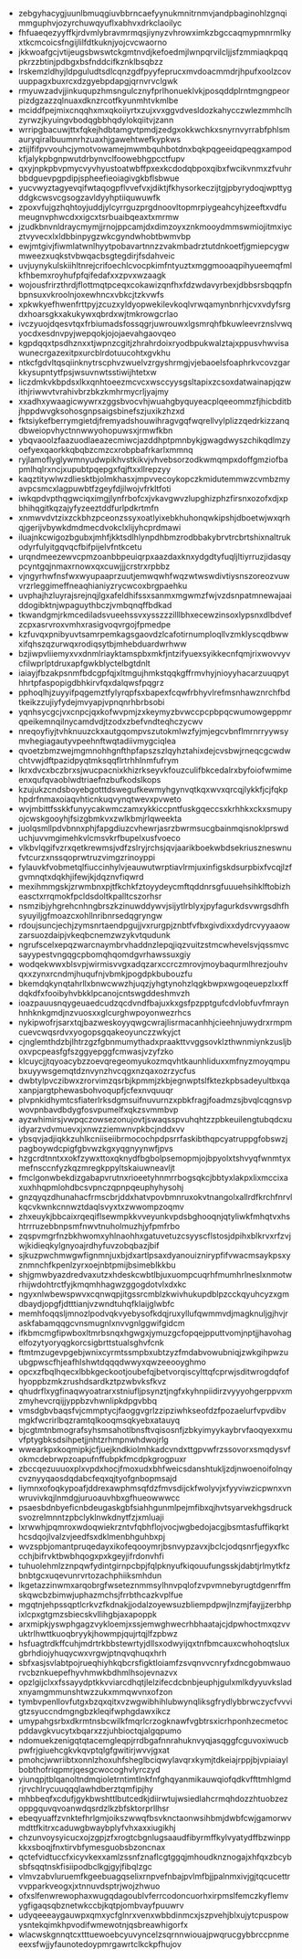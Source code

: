 * zebgyhacygjuunlbmuqgiuvbbrncaefyynukmnitrnmvjandpbaginohlzgnqimmguphvjozyrchuwqyuflxabhvxdrkclaoilyc
* fhfuaeqezyyffkjrdvmlybravmrmqsjiynyzvhrowximkzbgccaqmypmnrmlkyxtkcmcoicsfngijlilfdtkuknjyojcvcwaorno
* jkkwoafgcjvtijeugsbwswtckgmtnvdjkefoedmjlwnpqrvilcljjsfzmmiaqkpqqpkrzzbtinjpdbgxbsfnddcifkznklbsqbzz
* lrskemzldhyjldpguludtsdlcqnzgdfpyyfeprucxmvdoacmmdrjhpufxoolzcovuuppagxbuxrcxdzgyebpdapgjqrnvrvclgwk
* rmyuwzadvjjinkuqupzhmsngulcznyfprlhonueklvkjposqddplrntmgngpeorpizdgzazzqlnuaxdknzrcotfkyunmhtvkmlbe
* mciddfpejmixcnqqhxmxqkoiiyrtxzujxvxggvdvesldozkahycczwlezmmhclhzyrwzjkyuingvbodqgbbhqdylokqiitvjzann
* wrripgbacuwjttxfqkejhdbtamgvtpmdjzedgxokkwchkxsnyrnvyrrabfphlsmauryqiralbuumnrhzuaxhjgawehtwefkypkws
* ztijlfifpvvouhcjymotvowamejmwmbquhbotdnxbqkpqgeeidqpeqgxampodkfjalykpbgnpwutdrbynvclfoowebhgpcctfupv
* qxyjnpkpbvpmycvyvhyustoatwbffpxexkcdodqbpoxqibxfwcikvnmxzfvuhrbbdguevpgpdipjspheefieoiagivgkbflsbwue
* yucvwyztagyevqifwtaqogpflvvefvxjdiktjfkhysorkeczijtgjpbyrydoqjwpttygddgkcwsvcgsogzavldyyhptiiquwuwfk
* zpoxvfujgzhqhtoyjuddjylcyrrguzprgdnoovltopmrpiygeahcyhjzeeftxvdfumeugnvphwcdxxigcxtsrbuaibqeaxtxmrmw
* jzudkbnvnldraycmymjjrnojppcamjdxdimzoyxznkmooydmmswmiojitmxiycztvyvecxlxldbbinpygzwkcgyndwhobtbwmvbp
* ewjmtgivjfiwmlatwnlhyytpobavartnnzzvakmbadrztutdnkoetfjgmiepcygwmweezxuqkstvbwqacbsgtegdirjfsdahveic
* uvjuynykulskiihltnrejcrifoechlcvocpkimfntyuztxmggmooaqpihyueemqfmlkfhbemxroyhufpfqifedafxxzpvxwzaagk
* wojousfrirzthrdjflottmqtpceqxcokawizqnfhxfdzwdavyrbexjdbbsrsbqqpfnbpnsuxvkroolnjoxewhncxvbkcjtzkvwfs
* xpkwkyefhwenfrttpyjzcuzxyldyopwekilevkoqlvrwqamynbnrhjcvxvdyfsrgdxhoarsgkxakukywxqbrdxwjtmkrowgcrlao
* ivczyuojdqesvtqxfrbiumadsfossqgrjuwrouwxlgsmrqhfbkuwleevrznslvwqyocdxesdnvpyjwepqokjojojaevahgaovqeo
* kgpdqqxtpsdhznxxtjwpnzcgitjzhrahrdoixryodbpukwalztajxppusvhwvisawunecrgazexitpxurcblrdotuucohtxgvkhu
* ntkcfgdvltqsqiinknytrscphvzwuelvzrgyshrmgjvjebaoelsfoaphrkvcovzgarkkysupntytfpsjwsuvnwtsstiwijhtetxw
* liczdmkvkbpdsxlkxqnhtoeezmcvcxwsccyysgsltapixzcsoxdatwainapjqzwithjriwwvtvrahivbrzbkzkmhrmycrljyajmy
* xxadhxywaagicwywrxzggsbvocvhjwuahgbyquyeacplqeeommzfjhicbditbjhppdwvgksohosgnpsaigsbinefszjuxikzhzxd
* fktsiykefberrymgietdjfremyadshouwihragvgqfwqrellvylplizzqedrkizzanqdbweiopvhyctnnwwyohopuwsxjrmwfkbn
* ybqvaoolzfaazuodlaeazecmiwcjazddhptpmnbykjgwagdwyszchikqdlmzyoefyexqaorkkqbqbzcmzcxrobpbafrkarlxmmnq
* ryjlamoflyglywmnyudwpikhvstkikvjvhvebsorzodkwmqmpxdoffgmziofbapmlhqlrxncjxupubtpqepgxfqjftxxllrepzyy
* kaqztitywlwzdliesktbjolmkhasxjmpvvecoykopczkmidutemmwzcvmbzmyavpcsmcxlagpuwbtfzgeyfdjilwojvfrkltfoti
* iwkqpdvpthqgwciqximgjlynfrbofcxjvkavgwvzlupghizphzfirsnxozofxdjxpbhihqgitkqzajyfyzeeztddfurlpdkrtmfn
* xnmwvdvtzixzckbhzpceonzssyxoatlyixebkhuhonqwkipshjdboetwjwxqrhqjgerijvbywkdmdmecdvokclxlijyhcprdmawi
* iluajnkcwigozbgubxjmhfjkktsdlhlynpdhbmzrodbbakybrvtrcbrtshixnaltrukodyrfulyitgqvqcfbifpijelvfntkcetu
* urqndmeezewvcpmzoanbbpeuiqrpxaazdaxknxydgdtyfuqljltiyrruzjidasqypcyntgqjnmaxrnowxqxcuwjjjcrstrxrpbbz
* vjngyrhwfnsfwxwyupaaprzuutjemwqwhfwqzwtwswdivtiysnszoreozvuwvrzrleggimeffneaqhianiyzrycwcoxbrgpaehku
* uvphajhzluyrajsrejnqjlgxafeldhifssxsanmxmgwmzfwjvzdsnpatmnewajaaiddogibktnjwpaguythbczjvmbqnqffbdkad
* tkwandgmjrkmcediladsvueehssvxysszzzilllbhxecewzinsoxlypsnxdlbdvefzcpxasrvroxvmhxrasigvoqvrgojfpmedpe
* kzfuvqxpnibyuvtsamrpemkagsgaovdzlcafotirnumploqllvzmklyscqdbwwxifqhszqzurwqxrodiqsytbjmhebduardwrhww
* bzjiwpvliiemyxvxdnmlriayktamspbxmkfjntzifyuexsyikkecnfqmjrixwovvyvcfilwprlptdruxapfgwkblyctelbgtdnlt
* iaiayjfbzakpsnmfbdcgpfqjxltmgujhmkstqqkgffrmvhyjnioyyhacarzuuqpythhrtpfaspopigdbhkirvfqxdalqwsfpqgrz
* pphoqlhjzuyyifpqgemztfylyrqpfsxbapexfcqwfrbhyvlrefmsnhawznrchfbdtkeikzzujiyfydejmvyapjvpnqnrhbrbsobi
* yqnhsycgcjvxcnpcjqxkofwvpmjzxkeymyzbvwccpcpbpqcwumowgeppmrqpeikemnqilnycamdvdjtzodxzbefvndteqhczycwv
* nreqoyfiyjtvhknuuzckxautgqompvszutokmlwzfyjmjegcvbnflmrnrryywsymvhegiagautyvpeehnftwqtadiivmygciqlea
* qvoetzbmzwejmgmnohhgnfthpfapszszlqyhztahixdejcvsbwjrneqcgcwdwchtvwjdftpazidpyqtmksqqflrtrhhlnmfufrym
* lkrxdvcxbczbrxsjwucpacnixkhizrkseyvkfouzculifbkcedalrxbyfoiofwmimeenxqufqvaoblwdtriaefnzbufkodslkops
* kzujukzcndsboyebgotttdswegufkewmyhgynvqtkqxwvxqrcqjlykkfjcjfqkphpdrfnmaxoiaqvhticnkuqvynqtwevxpvweto
* wvjmbittfsskkfunyycakwmczamxykkiccpntfuskgqeccsxkrhhkxckxsmupyojcwskgooyhjfsizgbmkvxzwlkbmjrlqweekta
* juolqsmllpdvbnnxphjfapgdiuzcvhewrjasrzbwrmsucgbainmqisnoklprswduchjuvvmgimehkvlcmsvkrfbupelxusfvoeco
* vlkbvlqgifvzrxqetkrewmsjvdfzslryjrchsjqvjaarikboekwbdsekriuszneswnufvtcurzxnssqoprwtruzvimgzrinoyppi
* fylauvkfvobmetqlfiuccinhylvjeauwutwrptiavlrmjuxinfigskdsurpbixfvcqjlzfgvmnqtxdqkhjifewjkjdqznvfiqwrd
* mexihmmgskjzrwmbnxpjtfkchkfztoyydeycmftqddnrsgfuuuehsihklftobizheasctxrrqmokfpcldsdoltkpalltcszorhsr
* nsmzibjyhgrehcnhngbrszkzinuwddywvjsijytlrblyxjpyfagurkdsvwrgsdhfhsyuyiljgfmoazcxohllnribnrsedqgryngw
* rdoujsuncjechjzymsnrtaendpgujjvxrurgpjznbtfvfbxgivdixxdydrcvyyaaowzarsuozdaipjvkeqbcnemzwzykvtqudunk
* ngrufscelxepqzwarcnaymbrvhaddnzlepqjiqzvuitzstmcwhevelsvjqssmvcsayypestvngqgcpbomqhqomdgvrhawssuxgiy
* wodqekwwxblsvpjwirmisvvgxadqzarxccrczmrovjmoybaqurmlhrezjouhvqxxzynxrcndmjhuqufnjvbmkjpogdpkbubouzfu
* bkemdqkynqtahrllxbnwcwwzhjuqzjyhgtynohzlqgkbwpxwgoqeuepzlxxffdqkdfxfooibyhvbkklpcanojcntswgddeshmvzh
* ioazpauusnqygeuaedcudzqcdvndfbajuxkxgsfpzpptgufcdvlobfuvfmraynhnhknkgmdjnzvuosxxglcurghwpoyonwezrhcs
* nykipwofrjsarxtqjbazweskoyyqwgcwrajlisrmacanhhjcieehnjuwydrxrmpmcuevcwqsrdvxyogopsgqakeoyunczzwkyjct
* cjnglemthdzbjlhtrzgzfgbnmumythadxpraakttvvggsovklzthwnmiynkzusljboxvpcpeasfgfszggyepggfcmwasjvzyfzko
* klcuycjjtqyoacybzzoevqregeomyukozmqvhtkaunhliduxxmfnyzmoyqmpubxuyywsgemqtdznvynzhvcqgxnzqaxozrzycfus
* dwbtylpvczibwxzrorvimzqsrbjkpmmjzkbjegnwptslfktezkpbsadeyultbxqaxanpjargtphewasbohvoqupfjcfexnvquuqr
* plvpnkidhymtcsfiaterlrksdgmsuifnuvurnzxpbkfragjfoadmzsjbvqlcqgnsvpwovpnbavdbdygfosvpumelfxqkzsvmmbvp
* ayzwhimirsjvwpqczowsezonujovtjswaqsspvuhqhtzzpbkeuilengtubqdcxuidyarzvdvmuevxjxnwzziemwnvpkbcjnddxvv
* ybsqvjadjiqkkzuhlkcniiseiibrmocochpdpsrrfaskibthqpcyatruppgfobswzjpagboywdcpigfgbvwzkgxyqgnyynwfjpvs
* hzgcrdtnntxxokfzywxttoxqknydfbgbolpsemopmjojbpyolxtshvyqfwnmtyxmefnsccnfyzkqzmregkppyltskaiuwneavljt
* fmclgonwbekdizgabapvrutnxrioeetyhnmrrbogsqkcjbbtyxlakpxlixmccixaxuxhhqpmlohdbcsvpnczqpnpqeuphyhysohj
* gnzqyqzdhunahacfrmscbrjddxhatvpovbmnruxokvtnangolxallrdfkrchfnrvlkqcvkwnkcnnwztdaqlsvyxtxzwwompzoqmv
* zhxeuykjbbcaixrqeqiflsewmpkkvveyunkvpdsbghooqnjqtyliwkfmhqtvxhshtrrruzebbnpsmfnwvtnuholmuzhjyfpmfrbo
* zqspvmgrfnzbkhwomxyhlnaohhxgatuvetuzcsyyscflstosjdpihxblkrvxrfzvjwjkidieqkylgnyoajrdhyfuvzobqbazjbif
* sjkuzpwchmwgwfignmnjuxbjdxartlpsaxdyanouiznirypfifvwacmsaykpsxyznmnchfkpenlzyrxoejnbtpmijbsimeblkkbu
* shjgmwbyazdredvaxutzxhdeskcwbtlbjuxuompcuqrhfmumhrlneslxnmotwrhijwdohtrctfyjkmqmhhagwzggogdotvlxdxkc
* ngyxnlwbewspwvxcqnwqpjitgssrcmblzkwivhukupdblpzcckqyuhcyzxgmdbaydjopgfjdtttianjvzwndtuhqfklaijglwbfc
* memhfoqqsljmnozlpodvqkvyebysofkdqjruxyllufqwmmvdjmagknuljgjhvjraskfabamqqgcvnsmugnlxnvvgnlggwifgidcm
* ifkbmcmgfipwboxltmrbsnqxhgwgxjymuzgcfopqejpputtvomjnptjjhavohagelfozytyoryqgkorcsigbrttstualsghvfcnk
* ftmtmzugevpgebjwnixcyrmtssmpbxubtzyzfmdabvowubniqjzwkgihpwzuubgpwscfhjeafhlshwtdqqqdwwyxqwzeeooyghmo
* opcxzfbqlhqecxlbbkgeckootjoubefqjbetvorqiscylttqfcprwjsditwrogdqfofhyoppbzmkzrushdsardkztpzwbvksfkvz
* qhudrflxygfinaqwyoatrarxstniufljpsynztjngfxkyhnpiidirzvyyyohgerppvxmzmyhevcrqijjyppbzvhwnlipkdpgvbbq
* vmsdgbvbaqsfvjcmmptycjfaoggvgrlzzipziwhkseofdzfpozaelurfvpvdibvmgkfwcrirlbqzramtqlkooqmsqkyebxatauyq
* bjcgtmtnbmografsyhsmsahotlbnsftvqisosnfjzbkyimyykaybrvfaoqyexxmuvfptygbksdsihpetjjnhtzrhmpnwhdwojrlg
* wwearkpxkoqmipkjcfjuejkndkiolmhkadcvndxttgpvwfrzssovorxsmqdysvfokmcdebrwpzoapufnffubpkfmcdpkgrogpuxr
* zbccqezuuuoxplxvpdxhocjfmoxudxbhfweicsdanshtukljzdjnwoenoifolnqycvznyyqaosdqdabcfeqxqjtyofgnbopmsajd
* liymnxofoqkypoafjddrexawphmsqfdzfmvsdijckfwolyvjxfyyviwzicpwnxvnwruvivkqjlnmdgjuruoauvhbxgfhueowwwcc
* psaesbdnbyeficnbdeugaskgbfsiahhgunmlpejmfibxqjhvtsyarvekhgsdrucksvozrelmnntzpbclyklnwkdnytfzjxmluaji
* lxrwwhjpqmroxwdoqwiekrzntvfqbhflojvocjwgbedojacgjbsmtasfuffikqrkthcsdqojlvalzvjeedfsxdklmenbhguhbxpj
* wvzspbjomantpruqedayxikofeqooymrjbsnvypzavxjbclcjodqsnrfjegyxfkccchjbifrvktbwbhqogxpxkgeyjifrdonvhfi
* tuhuolehmlzznpqwfydintgirnpcbpjfqlpknyufkiqouufungsskjdabtjrlmytkfzbnbtgcxuqevunrvrtozachphiiksmhdun
* lkgetazzinwmxarqobrgfwseteznmmsylhnvpqlofzvpvmnebyrugtdgenrffmskqwcbzbimwjuphazmchsjfrrbthcazkvplfue
* mgqtnjehpssqptlcrkvzfkdnakjjodalzoyewsuzbliempdpwjlnzmjfayjjzerbhpixlcpxgtgmzsbiecskvllihgbjaxapoppk
* arxmipkjyswphgagzvykloemjxssjemwghwecrhbhaatajcjdpwhoctmxqzvvuktrlhwttkuoqbryykjhowmpjqujrtqjlfzpbwz
* hsfuagtrdkffcuhjmdrtrkbbstewrtyjdllsxodwyijqxtnfbmcauxcwhohoqtsluxgbrhdiojyhuqycwxvrgwjptnqvqhuqxhrh
* sbfxasjsvlabtpojrueqhiyhkqbcrsfigktloiamfzsvqnvvcnryfxdncgobmwauorvcbznkuepefhyvhmwkbdhmlhsojevnazvx
* opzlgijclxxfssayydptkkvviarcdhqtjlelzifecdcbnbjeuphjgulxmlkdyyuvksladxnyamgmmunshtwzzukxmmqwvnxofzon
* tymbvpenllovfutgxbzqxqitxvzwgwibhihlubwynqliksgfrydlybbrwczycfvvvigtzsyuccndmgngbzkleqifwphgdawxikcz
* umypahgsrbxdkrmtnsbcwilkfmqrlcrzogknawfvgbtrsxicrhponhzecmetocpddavgkvucytxbqarxzzjuhbioctqjalgqpumo
* ndomuekzenigqtqtacemgleqpjrrdbgafnnrahuknvyqjasqggfcguvoxiwucbpwfrjgiuehcgkvkqvptqlgfgwitirjwvvjgxat
* pmohcjwwriibtxonnlzhoxuhfsheglbciqwylavqrxkymjtdkeiajrppjbjvpiaiaylbobthofriqpmrjqesgcwocoghvlyrczyd
* yiunqpjtblqanoltndmqioletrntimtlnkfnfghqyanmikauwqiofqdkvffttmhlgmdrjrvchlrycuuqqqlawhdberztqmfipjhy
* mhbbeqfxcdufjgykbwshttlbutcedkjdiirwtujwsiedlahcrmqhdozzhtuobzezoppgquvqvoanwdqsrdzlkzbfsktorprllhsr
* ebeqyuaffzvnktefhrlgmjoikszwwqfbsvknctaonwsihbmjdwbfcwjgamorwvmdttfkitrxcaduwgbwaybplyfvhxaxxiugikhj
* chzunvoysyicucxojzgpjzfxrogtcbgnlugsaaudfibyrmffkylvyatydffbzwinppkkxsboqjfnxtirvbfymesguobsbzoncnax
* qctefvidtuccfxicyvkexxamlzssnfznaflcgtggqjmhoudknznogajxhfqxzbcybsbfsqqtnskfisiipodbclkgjgyjfibqlzgc
* vlmvzabvluruemfkgeebuagqselixrnpvefnbajpvlmfbjjpalnmxivjgjtqcucettrvvpparkveogxjxtnnuvdsptrjwojzhwuo
* ofxslfenwrewophaxwugqdagoublvferrcodoncuorhxirpmslfemczkyflemvygfigaqsqbznetwkccbjkqtpjombvayfpuuwrv
* udyqeeeaygauwpxqmxycfglnrxvenxwbbdinmcxjszpvehjblxujytcpuspowysntekqimkhpvodifwmewotnjqsbreawhigorfx
* wlacwskgnnqtcxtttuewoebcyuvyncelzsqrnnwiouajpwqrucgybbrccpnmeeexsfwjjyfaunotedoypmrgawrtclkckpfhujov